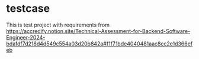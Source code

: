 # testcase
This is test project with requirements from https://accredify.notion.site/Technical-Assessment-for-Backend-Software-Engineer-2024-bdafdf7d218d4d549c554a03d20b842a#f1f71bde4040481aac8cc2e1d366efeb
